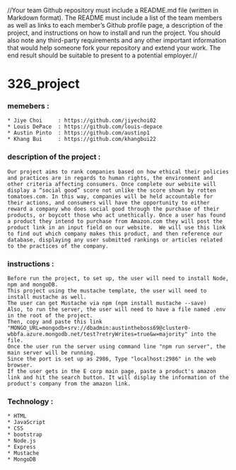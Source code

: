 //Your team Github repository must include a README.md file (written in Markdown format). The
README must include a list of the team members as well as links to each member’s Github
profile page, a description of the project, and instructions on how to install and run the project.
You should also note any third-party requirements and any other important information that
would help someone fork your repository and extend your work. The end result should be
suitable to present to a potential employer.//

# 326_project

### memebers :
    * Jiye Choi     : https://github.com/jiyechoi02
    * Louis DePace  : https://github.com/louis-depace
    * Austin Pinto  : https://github.com/austinp1
    * Khang Bui     : https://github.com/khangbui22 


### description of the project :
    Our project aims to rank companies based on how ethical their policies and practices are in regards to human rights, the environment and other criteria affecting consumers. Once complete our website will display a “social good” score not unlike the score shown by rotten tomatoes.com. In this way, companies will be held accountable for their actions, and consumers will have the opportunity to either reward a company who does social good through the purchase of their products, or boycott those who act unethically. Once a user has found a product they intend to purchase from Amazon.com they will post the product link in an input field on our website.  We will use this link to find out which company makes this product, and then reference our database, displaying any user submitted rankings or articles related to the practices of the company.

### instructions : 
    Before run the project, to set up, the user will need to install Node, npm and mongoDB. 
    This project using the mustache template, the user will need to install mustache as well. 
    The user can get Mustache via npm (npm install mustache --save)
    Also, to run the server, the user will need to have a file named .env in the root of the project. 
    Then, copy and paste this link "MONGO_URL=mongodb+srv://dbadmin:austintheboss69@cluster0-wbbfa.azure.mongodb.net/test?retryWrites=true&w=majority" into the file. 
    Once the user run the server using command line "npm run server", the main server will be running.
    Since the port is set up as 2986, Type "localhost:2986" in the web browser.
    If the user gets in the E corp main page, paste a product's amazon link and hit the search button. It will display the information of the product's company from the amazon link. 

### Technology : 
    * HTML
    * JavaScript
    * CSS
    * bootstrap
    * Node.js
    * Express
    * Mustache
    * MongoDB



